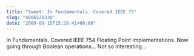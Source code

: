 ```yaml
---
title: "tweet: In Fundamentals. Covered IEEE 75"
slug: "4006520330"
date: "2009-09-15T15:29:41+00:00"
---
```

In Fundamentals. Covered IEEE 754 Floating Point implementations. Now going through Boolean operations... Not so interesting...